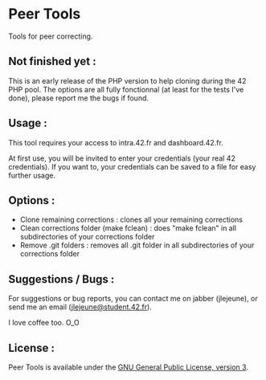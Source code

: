 Peer Tools
==========

Tools for peer correcting.

Not finished yet :
------------------

This is an early release of the PHP version to help cloning during the 42 PHP pool.
The options are all fully fonctionnal (at least for the tests I've done), please report me the bugs if found.

Usage :
-------

This tool requires your access to intra.42.fr and dashboard.42.fr.

At first use, you will be invited to enter your credentials (your real 42 credentials). If you want to, your credentials can be saved to a file for easy further usage.

Options :
---------

- Clone remaining corrections : clones all your remaining corrections
- Clean corrections folder (make fclean) : does "make fclean" in all subdirectories of your corrections folder
- Remove .git folders : removes all .git folder in all subdirectories of your corrections folder

Suggestions / Bugs :
--------------------

For suggestions or bug reports, you can contact me on jabber (jlejeune), or send me an email (jlejeune@student.42.fr).

I love coffee too. O_O

License :
---------

Peer Tools is available under the [GNU General Public License, version 3](LICENSE).